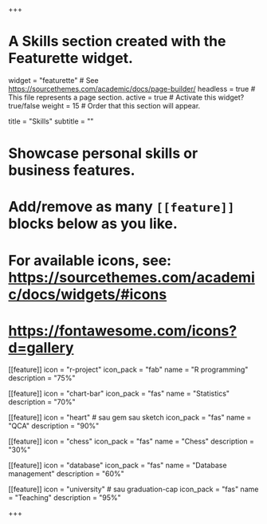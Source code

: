+++
# A Skills section created with the Featurette widget.
widget = "featurette"  # See https://sourcethemes.com/academic/docs/page-builder/
headless = true  # This file represents a page section.
active = true  # Activate this widget? true/false
weight = 15  # Order that this section will appear.

title = "Skills"
subtitle = ""

# Showcase personal skills or business features.
# 
# Add/remove as many `[[feature]]` blocks below as you like.
# 
# For available icons, see: https://sourcethemes.com/academic/docs/widgets/#icons
# https://fontawesome.com/icons?d=gallery

[[feature]]
  icon = "r-project"
  icon_pack = "fab"
  name = "R programming"
  description = "75%"
  
[[feature]]
  icon = "chart-bar"
  icon_pack = "fas"
  name = "Statistics"
  description = "70%"  
  
[[feature]]
  icon = "heart" # sau gem sau sketch
  icon_pack = "fas"
  name = "QCA"
  description = "90%"
  
[[feature]]
  icon = "chess"
  icon_pack = "fas"
  name = "Chess"
  description = "30%"
  
[[feature]]
  icon = "database"
  icon_pack = "fas"
  name = "Database management"
  description = "60%"
  
[[feature]]
  icon = "university" # sau graduation-cap
  icon_pack = "fas"
  name = "Teaching"
  description = "95%"

+++

